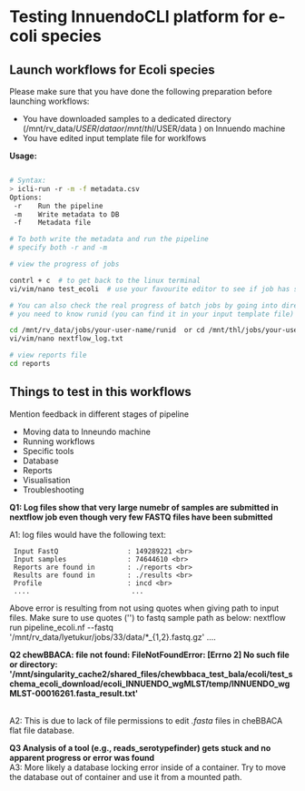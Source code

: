 
# Testing InnuendoCLI platform for e-coli species


## Launch workflows for Ecoli species

Please make sure that you have done the following preparation before launching workflows:

- You have downloaded samples to a dedicated directory (/mnt/rv_data/$USER/data or /mnt/thl/$USER/data ) on Innuendo machine
- You have edited input template file for worklfows 

**Usage:**

```bash

# Syntax:
> icli-run -r -m -f metadata.csv
Options:
 -r    Run the pipeline
 -m    Write metadata to DB
 -f    Metadata file

# To both write the metadata and run the pipeline 
# specify both -r and -m

# view the progress of jobs

contrl + c  # to get back to the linux terminal
vi/vim/nano test_ecoli  # use your favourite editor to see if job has started

# You can also check the real progress of batch jobs by going into directory where job is running
# you need to know runid (you can find it in your input template file)  specific to your run.

cd /mnt/rv_data/jobs/your-user-name/runid  or cd /mnt/thl/jobs/your-user-name/runid 
vi/vim/nano nextflow_log.txt

# view reports file 
cd reports
```

## Things to test in this workflows
Mention feedback in different stages of pipeline
- Moving data to Inneundo machine
- Running workflows
- Specific tools
- Database
- Reports
- Visualisation
- Troubleshooting <br>

**Q1: Log files show that very large numebr of samples are submitted in nextflow job even though very few FASTQ files have been submitted**


 
A1: log files would have the following text: <br> 
```
 Input FastQ                 : 149289221 <br>
 Input samples               : 74644610 <br>
 Reports are found in        : ./reports <br>
 Results are found in        : ./results <br>
 Profile                     : incd <br>
 ....                         ...
```
Above error is resulting from not using quotes when giving path to input files. Make sure to use quotes ('') to fastq sample path as below:
 nextflow run pipeline_ecoli.nf --fastq '/mnt/rv_data/lyetukur/jobs/33/data/*_{1,2}.fastq.gz' ....

**Q2 chewBBACA: file not found: FileNotFoundError: [Errno 2] No such file or directory: '/mnt/singularity_cache2/shared_files/chewbbaca_test_bala/ecoli/test_schema_ecoli_download/ecoli_INNUENDO_wgMLST/temp/INNUENDO_wgMLST-00016261.fasta_result.txt'**

<br> A2: This is due to lack of file permissions to edit *.fasta* files in cheBBACA flat file database.

**Q3 Analysis of a tool (e.g., reads_serotypefinder) gets stuck and no apparent progress or error was found**
<br> A3:  More likely a database locking error inside of a container. Try to move the database out of container and use it from a mounted path.
